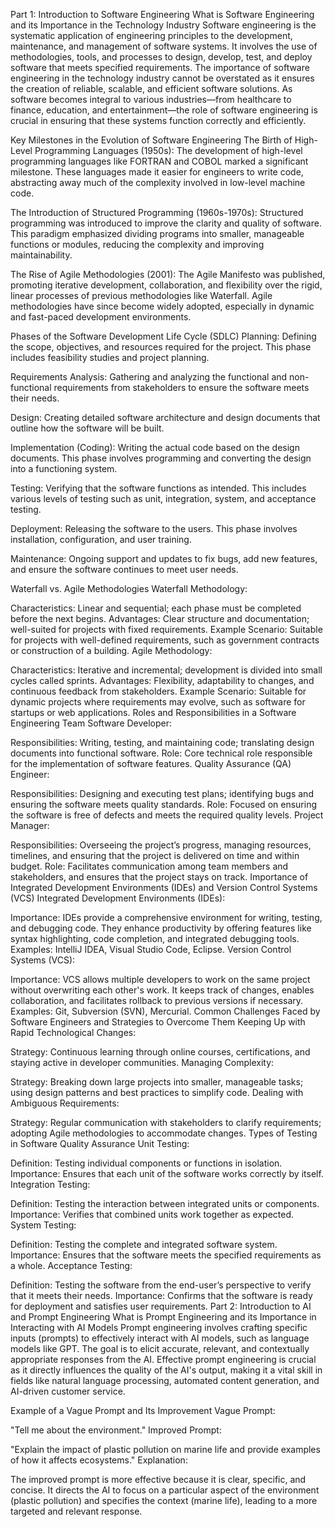 Part 1: Introduction to Software Engineering
What is Software Engineering and its Importance in the Technology Industry
Software engineering is the systematic application of engineering principles to the development, maintenance, and management of software systems. It involves the use of methodologies, tools, and processes to design, develop, test, and deploy software that meets specified requirements. The importance of software engineering in the technology industry cannot be overstated as it ensures the creation of reliable, scalable, and efficient software solutions. As software becomes integral to various industries—from healthcare to finance, education, and entertainment—the role of software engineering is crucial in ensuring that these systems function correctly and efficiently.

Key Milestones in the Evolution of Software Engineering
The Birth of High-Level Programming Languages (1950s):
The development of high-level programming languages like FORTRAN and COBOL marked a significant milestone. These languages made it easier for engineers to write code, abstracting away much of the complexity involved in low-level machine code.

The Introduction of Structured Programming (1960s-1970s):
Structured programming was introduced to improve the clarity and quality of software. This paradigm emphasized dividing programs into smaller, manageable functions or modules, reducing the complexity and improving maintainability.

The Rise of Agile Methodologies (2001):
The Agile Manifesto was published, promoting iterative development, collaboration, and flexibility over the rigid, linear processes of previous methodologies like Waterfall. Agile methodologies have since become widely adopted, especially in dynamic and fast-paced development environments.

Phases of the Software Development Life Cycle (SDLC)
Planning:
Defining the scope, objectives, and resources required for the project. This phase includes feasibility studies and project planning.

Requirements Analysis:
Gathering and analyzing the functional and non-functional requirements from stakeholders to ensure the software meets their needs.

Design:
Creating detailed software architecture and design documents that outline how the software will be built.

Implementation (Coding):
Writing the actual code based on the design documents. This phase involves programming and converting the design into a functioning system.

Testing:
Verifying that the software functions as intended. This includes various levels of testing such as unit, integration, system, and acceptance testing.

Deployment:
Releasing the software to the users. This phase involves installation, configuration, and user training.

Maintenance:
Ongoing support and updates to fix bugs, add new features, and ensure the software continues to meet user needs.

Waterfall vs. Agile Methodologies
Waterfall Methodology:

Characteristics: Linear and sequential; each phase must be completed before the next begins.
Advantages: Clear structure and documentation; well-suited for projects with fixed requirements.
Example Scenario: Suitable for projects with well-defined requirements, such as government contracts or construction of a building.
Agile Methodology:

Characteristics: Iterative and incremental; development is divided into small cycles called sprints.
Advantages: Flexibility, adaptability to changes, and continuous feedback from stakeholders.
Example Scenario: Suitable for dynamic projects where requirements may evolve, such as software for startups or web applications.
Roles and Responsibilities in a Software Engineering Team
Software Developer:

Responsibilities: Writing, testing, and maintaining code; translating design documents into functional software.
Role: Core technical role responsible for the implementation of software features.
Quality Assurance (QA) Engineer:

Responsibilities: Designing and executing test plans; identifying bugs and ensuring the software meets quality standards.
Role: Focused on ensuring the software is free of defects and meets the required quality levels.
Project Manager:

Responsibilities: Overseeing the project’s progress, managing resources, timelines, and ensuring that the project is delivered on time and within budget.
Role: Facilitates communication among team members and stakeholders, and ensures that the project stays on track.
Importance of Integrated Development Environments (IDEs) and Version Control Systems (VCS)
Integrated Development Environments (IDEs):

Importance: IDEs provide a comprehensive environment for writing, testing, and debugging code. They enhance productivity by offering features like syntax highlighting, code completion, and integrated debugging tools.
Examples: IntelliJ IDEA, Visual Studio Code, Eclipse.
Version Control Systems (VCS):

Importance: VCS allows multiple developers to work on the same project without overwriting each other's work. It keeps track of changes, enables collaboration, and facilitates rollback to previous versions if necessary.
Examples: Git, Subversion (SVN), Mercurial.
Common Challenges Faced by Software Engineers and Strategies to Overcome Them
Keeping Up with Rapid Technological Changes:

Strategy: Continuous learning through online courses, certifications, and staying active in developer communities.
Managing Complexity:

Strategy: Breaking down large projects into smaller, manageable tasks; using design patterns and best practices to simplify code.
Dealing with Ambiguous Requirements:

Strategy: Regular communication with stakeholders to clarify requirements; adopting Agile methodologies to accommodate changes.
Types of Testing in Software Quality Assurance
Unit Testing:

Definition: Testing individual components or functions in isolation.
Importance: Ensures that each unit of the software works correctly by itself.
Integration Testing:

Definition: Testing the interaction between integrated units or components.
Importance: Verifies that combined units work together as expected.
System Testing:

Definition: Testing the complete and integrated software system.
Importance: Ensures that the software meets the specified requirements as a whole.
Acceptance Testing:

Definition: Testing the software from the end-user’s perspective to verify that it meets their needs.
Importance: Confirms that the software is ready for deployment and satisfies user requirements.
Part 2: Introduction to AI and Prompt Engineering
What is Prompt Engineering and its Importance in Interacting with AI Models
Prompt engineering involves crafting specific inputs (prompts) to effectively interact with AI models, such as language models like GPT. The goal is to elicit accurate, relevant, and contextually appropriate responses from the AI. Effective prompt engineering is crucial as it directly influences the quality of the AI's output, making it a vital skill in fields like natural language processing, automated content generation, and AI-driven customer service.

Example of a Vague Prompt and Its Improvement
Vague Prompt:

"Tell me about the environment."
Improved Prompt:

"Explain the impact of plastic pollution on marine life and provide examples of how it affects ecosystems."
Explanation:

The improved prompt is more effective because it is clear, specific, and concise. It directs the AI to focus on a particular aspect of the environment (plastic pollution) and specifies the context (marine life), leading to a more targeted and relevant response.
